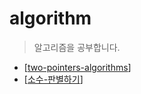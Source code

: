 # algorithm

> 알고리즘을 공부합니다.

- [[two-pointers-algorithms]]
- [[소수-판별하기]]

[//begin]: # "Autogenerated link references for markdown compatibility"
[two-pointers-algorithms]: two-pointers-algorithms "two pointers algorithms"
[소수-판별하기]: 소수-판별하기 "소수 판별하기"
[//end]: # "Autogenerated link references"
